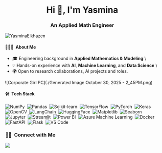 <h1 align="center">Hi 👋, I'm Yasmina</h1>
<h3 align="center">An Applied Math Engineer</h3>

<p align="left"> <img src="https://komarev.com/ghpvc/?username=YasminaElkhazen&label=Profile%20views&color=0e75b6&style=flat" alt="YasminaElkhazen" /> </p>

#### 👨🏻‍💻 &nbsp;About Me

- 🎓 Engineering background in **Applied Mathematics & Modeling**  \
- 💡 Hands-on experience with **AI**, **Machine Learning**, and **Data Science** \  
- 🌍 Open to research collaborations, AI projects and roles.

![Corporate Girl PC](./Generated Image October 30, 2025 - 2_45PM.png)

#### 🛠 &nbsp;Tech Stack

![NumPy](https://img.shields.io/badge/-NumPy-05122A?style=flat&logo=numpy)&nbsp;
![Pandas](https://img.shields.io/badge/-Pandas-05122A?style=flat&logo=pandas)&nbsp;
![Scikit-learn](https://img.shields.io/badge/-Scikit--Learn-05122A?style=flat&logo=scikitlearn)&nbsp;
![TensorFlow](https://img.shields.io/badge/-TensorFlow-05122A?style=flat&logo=tensorflow)&nbsp;
![PyTorch](https://img.shields.io/badge/-PyTorch-05122A?style=flat&logo=pytorch)&nbsp;
![Keras](https://img.shields.io/badge/-Keras-05122A?style=flat&logo=keras)&nbsp;
![OpenCV](https://img.shields.io/badge/-OpenCV-05122A?style=flat&logo=opencv)&nbsp;
![LangChain](https://img.shields.io/badge/-LangChain-05122A?style=flat&logo=chainlink)&nbsp;
![HuggingFace](https://img.shields.io/badge/-Hugging%20Face-05122A?style=flat&logo=huggingface)&nbsp;
![Matplotlib](https://img.shields.io/badge/-Matplotlib-05122A?style=flat&logo=plotly)&nbsp;
![Seaborn](https://img.shields.io/badge/-Seaborn-05122A?style=flat&logo=python)&nbsp;
![Jupyter](https://img.shields.io/badge/-Jupyter-05122A?style=flat&logo=jupyter)&nbsp;
![Streamlit](https://img.shields.io/badge/-Streamlit-05122A?style=flat&logo=streamlit)&nbsp;
![Power BI](https://img.shields.io/badge/-Power%20BI-05122A?style=flat&logo=powerbi)&nbsp;
![Azure Machine Learning](https://img.shields.io/badge/-Azure%20ML-05122A?style=flat&logo=microsoft-azure)&nbsp;
![Docker](https://img.shields.io/badge/-Docker-05122A?style=flat&logo=docker)&nbsp;
![FastAPI](https://img.shields.io/badge/-FastAPI-05122A?style=flat&logo=fastapi)&nbsp;
![Flask](https://img.shields.io/badge/-Flask-05122A?style=flat&logo=flask)&nbsp;
![VS Code](https://img.shields.io/badge/-VS%20Code-05122A?style=flat&logo=visual-studio-code)&nbsp;

### 🤝🏻 &nbsp;Connect with Me
<a href="https://www.linkedin.com/in/yasmina-elkhazen/"><img src="https://img.shields.io/badge/Yasmina%20Elkhazen-0077B5?style=flat&logo=Linkedin&logoColor=white"/></a>

